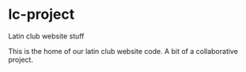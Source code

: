# lc-project
Latin club website stuff


This is the home of our latin club website code. A bit of a collaborative project.
